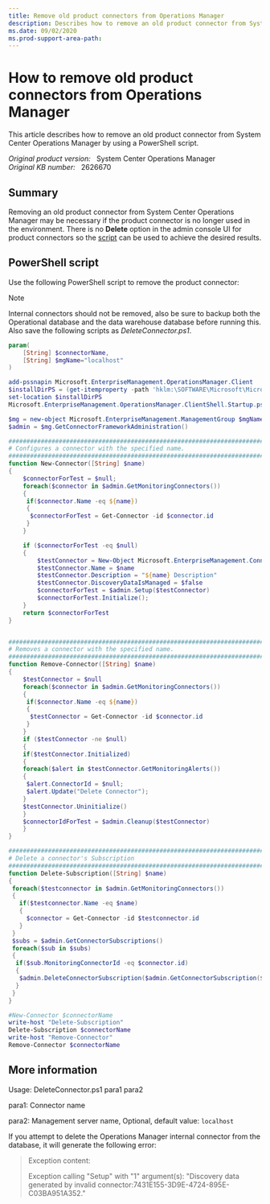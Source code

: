 ```yaml
---
title: Remove old product connectors from Operations Manager
description: Describes how to remove an old product connector from System Center Operations Manager by using a PowerShell script.
ms.date: 09/02/2020
ms.prod-support-area-path:
---
```

# How to remove old product connectors from Operations Manager

This article describes how to remove an old product connector from System Center Operations Manager by using a PowerShell script.

_Original product version:_ &nbsp; System Center Operations Manager  
_Original KB number:_ &nbsp; 2626670

## Summary

Removing an old product connector from System Center Operations Manager may be necessary if the product connector is no longer used in the environment. There is no **Delete** option in the admin console UI for product connectors so the [script](#powershell-script) can be used to achieve the desired results.

## PowerShell script

Use the following PowerShell script to remove the product connector:

> [!NOTE]
> Internal connectors should not be removed, also be sure to backup both the Operational database and the data warehouse database before running this. Also save the following scripts as *DeleteConnector.ps1*.

```powershell
param(
    [String] $connectorName,
    [String] $mgName="localhost"
)

add-pssnapin Microsoft.EnterpriseManagement.OperationsManager.Client
$installDirPS = (get-itemproperty -path 'hklm:\SOFTWARE\Microsoft\Microsoft Operations Manager\3.0\Setup' -name InstallDirectory).InstallDirectory
set-location $installDirPS
Microsoft.EnterpriseManagement.OperationsManager.ClientShell.Startup.ps1

$mg = new-object Microsoft.EnterpriseManagement.ManagementGroup $mgName
$admin = $mg.GetConnectorFrameworkAdministration()

##########################################################################################
# Configures a connector with the specified name.
##########################################################################################
function New-Connector([String] $name)
{
    $connectorForTest = $null;
    foreach($connector in $admin.GetMonitoringConnectors())
    {
     if($connector.Name -eq ${name})
     {
      $connectorForTest = Get-Connector -id $connector.id
     }
    }

    if ($connectorForTest -eq $null)
    {
        $testConnector = New-Object Microsoft.EnterpriseManagement.ConnectorFramework.ConnectorInfo
        $testConnector.Name = $name
        $testConnector.Description = "${name} Description"
        $testConnector.DiscoveryDataIsManaged = $false
        $connectorForTest = $admin.Setup($testConnector)
        $connectorForTest.Initialize();
    }
    return $connectorForTest
}


##########################################################################################
# Removes a connector with the specified name.
##########################################################################################
function Remove-Connector([String] $name)
{
    $testConnector = $null
    foreach($connector in $admin.GetMonitoringConnectors())
    {
     if($connector.Name -eq ${name})
     {
      $testConnector = Get-Connector -id $connector.id
     }
    }
    if ($testConnector -ne $null)
    {
    if($testConnector.Initialized)
    {
    foreach($alert in $testConnector.GetMonitoringAlerts())
    {
     $alert.ConnectorId = $null;
     $alert.Update("Delete Connector");
    }
    $testConnector.Uninitialize()
    }
    $connectorIdForTest = $admin.Cleanup($testConnector)
    }
}

##########################################################################################
# Delete a connector's Subscription
##########################################################################################
function Delete-Subscription([String] $name)
{
 foreach($testconnector in $admin.GetMonitoringConnectors())
 {
   if($testconnector.Name -eq $name)
   {
     $connector = Get-Connector -id $testconnector.id
   }
 }
 $subs = $admin.GetConnectorSubscriptions()
 foreach($sub in $subs)
 {
  if($sub.MonitoringConnectorId -eq $connector.id)
  {
   $admin.DeleteConnectorSubscription($admin.GetConnectorSubscription($sub.Id))
  }
 }
}

#New-Connector $connectorName
write-host "Delete-Subscription"
Delete-Subscription $connectorName
write-host "Remove-Connector"
Remove-Connector $connectorName
```

## More information

Usage: DeleteConnector.ps1 para1 para2

para1: Connector name

para2: Management server name, Optional, default value: `localhost`

If you attempt to delete the Operations Manager internal connector from the database, it will generate the following error:

> Exception content:
>
> Exception calling "Setup" with "1" argument(s): "Discovery data generated by invalid connector:7431E155-3D9E-4724-895E-C03BA951A352."
